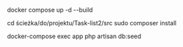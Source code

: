 docker compose up -d --build

cd ścieżka/do/projektu/Task-list2/src
sudo composer install

docker-compose exec app php artisan db:seed
